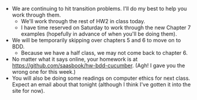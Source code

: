 * We are continuing to hit transition problems.  I'll do my best to
  help you work through them.
    * We'll work through the rest of HW2 in class today.
    * I have time reserved on Saturday to work through the new Chapter 7 
      examples (hopefully in advance of when you'll be doing them).
* We will be temporarily skipping over chapters 5 and 6 to move on to BDD.
    * Because we have a half class, we may not come back to chapter 6.
* No matter what it says online, your homework is at
  <https://github.com/saasbook/hw-bdd-cucumber>.  (Agh!  I gave you the
  wrong one for this week.)
* You will also be doing some readings on computer ethics for next
  class.  Expect an email about that tonight (although I think I've 
  gotten it into the site for now).
